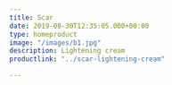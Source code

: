 ```yaml
---
title: Scar
date: 2019-08-30T12:35:05.000+00:00
type: homeproduct
image: "/images/b1.jpg"
description: Lightening cream
productlink: "../scar-lightening-cream"

---
```

